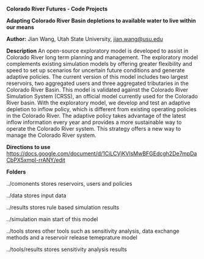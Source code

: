 **Colorado River Futures - Code Projects**

**Adapting Colorado River Basin depletions to available water to live within our means**

**Author:** Jian Wang, Utah State University, jian.wang@usu.edu

**Description**
An open-source exploratory model is developed to assist in Colorado River long term planning and management. The exploratory model complements existing simulation models by offering greater flexibility and speed to set up scenarios for uncertain future conditions and generate adaptive policies. The current version of this model includes two largest reservoirs, two aggregated users and three aggregated tributaries in the Colorado River Basin. This model is validated against the Colorado River Simulation System (CRSS), an official model currently used for the Colorado River basin. With the exploratory model, we develop and test an adaptive depletion to inflow policy, which is different from existing operating policies in the Colorado River. The adaptive policy takes advantage of the latest inflow information every year and provides a more sustainable way to operate the Colorado River system. This strategy offers a new way to manage the Colorado River system. 


**Directions to use**
https://docs.google.com/document/d/1CiLCVjKVlsMwBFGEdcgh2De7mpDaCbPX5xmpI-rrANY/edit


**Folders**

../comonents stores reservoirs, users and policies

../data stores input data

../results stores rule based simulation results

../simulation main start of this model

../tools stores other tools such as sensitivity analysis, data exchange methods and a reservoir release temeprature model

../tools/results stores sensitivity analysis results


